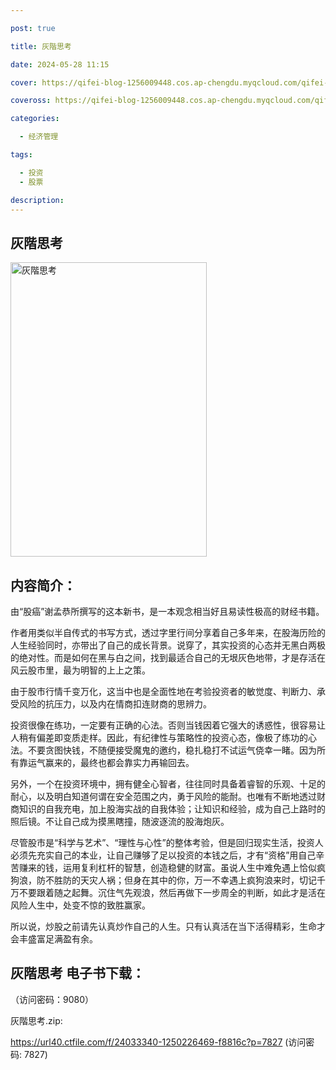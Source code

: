 ```yaml
---

post: true

title: 灰階思考

date: 2024-05-28 11:15

cover: https://qifei-blog-1256009448.cos.ap-chengdu.myqcloud.com/qifei-blog/660a19189f345e8d03eb1a02.jpg

coveross: https://qifei-blog-1256009448.cos.ap-chengdu.myqcloud.com/qifei-blog/660a19189f345e8d03eb1a02.jpg

categories:

  - 经济管理

tags:

  - 投资
  - 股票

description:
---
```


## 灰階思考
<img alt=" 灰階思考" class="aligncenter loading" data-was-processed="true" decoding="async" fetchpriority="high" height="471" src="https://qifei-blog-1256009448.cos.ap-chengdu.myqcloud.com/qifei-blog/660a19189f345e8d03eb1a02.jpg " style="cursor: zoom-in;" width="314"/>

## 内容简介：

由“股癌”谢孟恭所撰写的这本新书，是一本观念相当好且易读性极高的财经书籍。

作者用类似半自传式的书写方式，透过字里行间分享着自己多年来，在股海历险的人生经验同时，亦带出了自己的成长背景。说穿了，其实投资的心态并无黑白两极的绝对性。而是如何在黑与白之间，找到最适合自己的无垠灰色地带，才是存活在风云股市里，最为明智的上上之策。

由于股市行情千变万化，这当中也是全面性地在考验投资者的敏觉度、判断力、承受风险的抗压力，以及内在情商扣连财商的思辨力。

投资很像在练功，一定要有正确的心法。否则当钱因着它强大的诱惑性，很容易让人稍有偏差即变质走样。因此，有纪律性与策略性的投资心态，像极了练功的心法。不要贪图快钱，不随便接受魔鬼的邀约，稳扎稳打不试运气侥幸一睹。因为所有靠运气赢来的，最终也都会靠实力再输回去。

另外，一个在投资环境中，拥有健全心智者，往往同时具备着睿智的乐观、十足的耐心，以及明白知道何谓在安全范围之内，勇于风险的能耐。也唯有不断地透过财商知识的自我充电，加上股海实战的自我体验；让知识和经验，成为自己上路时的照后镜。不让自己成为摸黑瞎撞，随波逐流的股海炮灰。

尽管股市是“科学与艺术”、“理性与心性”的整体考验，但是回归现实生活，投资人必须先充实自己的本业，让自己赚够了足以投资的本钱之后，才有“资格”用自己辛苦赚来的钱，运用复利杠杆的智慧，创造稳健的财富。虽说人生中难免遇上恰似疯狗浪，防不胜防的天灾人祸；但身在其中的你，万一不幸遇上疯狗浪来时，切记千万不要跟着随之起舞。沉住气先观浪，然后再做下一步周全的判断，如此才是活在风险人生中，处变不惊的致胜赢家。

所以说，炒股之前请先认真炒作自己的人生。只有认真活在当下活得精彩，生命才会丰盛富足满盈有余。

## 灰階思考 电子书下载：

 （访问密码：9080）

灰階思考.zip: 

https://url40.ctfile.com/f/24033340-1250226469-f8816c?p=7827 (访问密码: 7827)
